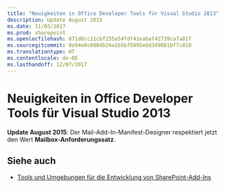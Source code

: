 ```yaml
---
title: "Neuigkeiten in Office Developer Tools für Visual Studio 2013"
description: Update August 2015
ms.date: 11/03/2017
ms.prod: sharepoint
ms.openlocfilehash: 871d0cc11cbf255a54fdf41eabaf42739ca7a81f
ms.sourcegitcommit: 0a94e0c600db24a1b5bf5895e6d3d9681bf7c810
ms.translationtype: HT
ms.contentlocale: de-DE
ms.lasthandoff: 12/07/2017
---
```

# <a name="whats-new-in-office-developer-tools-for-visual-studio-2013"></a>Neuigkeiten in Office Developer Tools für Visual Studio 2013

**Update August 2015**: Der Mail-Add-In-Manifest-Designer respektiert jetzt den Wert **Mailbox-Anforderungssatz**.
    

## <a name="see-also"></a>Siehe auch

-  [Tools und Umgebungen für die Entwicklung von SharePoint-Add-Ins](tools-and-environments-for-developing-sharepoint-add-ins.md)
    
 

